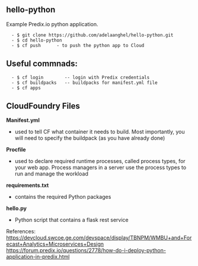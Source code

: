 ## hello-python
Example Predix.io python application.
```
  - $ git clone https://github.com/adelaanghel/hello-python.git
  - $ cd hello-python
  - $ cf push      - to push the python app to Cloud
```

## Useful commnads:
```
  - $ cf login        -- login with Predix credentials
  - $ cf buildpacks   -- buildpacks for manifest.yml file
  - $ cf apps
```

## CloudFoundry Files
**Manifest.yml**
- used to tell CF what container it needs to build. Most importantly, you will need to specify the buildpack (as you have already done)

**Procfile**
- used to declare required runtime processes, called process types, for your web app. Process managers in a server use the process types to run and manage the workload

**requirements.txt**
- contains the required Python packages

**hello.py**
- Python script that contains a flask rest service

References:
https://devcloud.swcoe.ge.com/devspace/display/TBNPM/WMBU+and+Forecast+Analytics+Microservices+Design
https://forum.predix.io/questions/2778/how-do-i-deploy-python-application-in-predix.html

